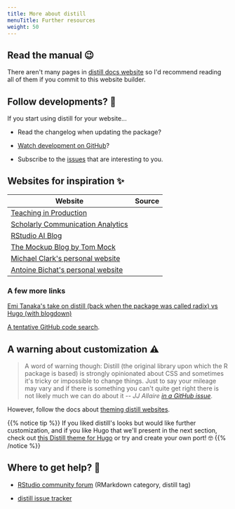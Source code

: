 ```yaml
---
title: More about distill
menuTitle: Further resources
weight: 50
---
```


## Read the manual :wink:

There aren't many pages in [distill docs website](https://rstudio.github.io/distill/) so I'd recommend reading all of them if you commit to this website builder.

## Follow developments? :eyes:

If you start using distill for your website...

* Read the changelog when updating the package?

* [Watch development on GitHub](https://help.github.com/en/github/managing-subscriptions-and-notifications-on-github/viewing-your-subscriptions#configuring-your-watch-settings-for-an-individual-repository)?

* Subscribe to the [issues](https://github.com/rstudio/distill/issues) that are interesting to you.

## Websites for inspiration :sparkles:

| Website | Source |
|---|---|
|[Teaching in Production](https://rstudio-education.github.io/teaching-in-production/)|[<i class='fab fa-fw fa-github'>](https://github.com/rstudio-education/teaching-in-production)|
|[Scholarly Communication Analytics](https://subugoe.github.io/scholcomm_analytics/)| [<i class='fab fa-fw fa-github'>](https://github.com/subugoe/scholcomm_analytics) |
| [RStudio AI Blog](https://blogs.rstudio.com/ai/) | [<i class='fab fa-fw fa-github'>](https://github.com/rstudio/ai-blog) |
| [The Mockup Blog by Tom Mock](https://themockup.blog/) | [<i class='fab fa-fw fa-github'>](https://github.com/jthomasmock/radix_themockup) |
| [Michael Clark's personal website](https://m-clark.github.io/) | [<i class='fab fa-fw fa-github'>](https://github.com/m-clark/m-clark.github.io) |
| [Antoine Bichat's personal website](https://abichat.github.io/) | [<i class='fab fa-fw fa-github'>](https://github.com/abichat/abichat.github.io) |


### A few more links

[Emi Tanaka's take on distill (back when the package was called radix) vs Hugo (with blogdown)](https://emitanaka.org/r/posts/2018-12-12-scientific-and-technical-blogging-radix-vs-blogdown/)

[A tentative GitHub code search](https://github.com/search?l=&o=desc&q=distill%3A%3Adistill_website+filename%3Aindex.Rmd&s=indexed&type=Code).

## A warning about customization :warning:

> A word of warning though: Distill (the original library upon which the R package is based) is strongly opinionated about CSS and sometimes it's tricky or impossible to change things. Just to say your mileage may vary and if there is something you can't quite get right there is not likely much we can do about it -- *JJ Allaire [in a GitHub issue](https://github.com/rstudio/distill/issues/100#issuecomment-508075573)*.

However, follow the docs about [theming distill websites](https://rstudio.github.io/distill/website.html#theming).

{{% notice tip %}}
If you liked distill's looks but would like further customization, and if you like Hugo that we'll present in the next section, check out [this Distill theme for Hugo](https://github.com/activatedgeek/distillpub) or try and create your own port! :nerd_face:
{{% /notice %}}

## Where to get help? :wave:

* [RStudio community forum](https://community.rstudio.com/c/R-Markdown/10) (RMarkdown category, distill tag)

* [distill issue tracker](https://github.com/rstudio/distill/issues?q=is%3Aissue+is%3Aopen+sort%3Aupdated-desc)